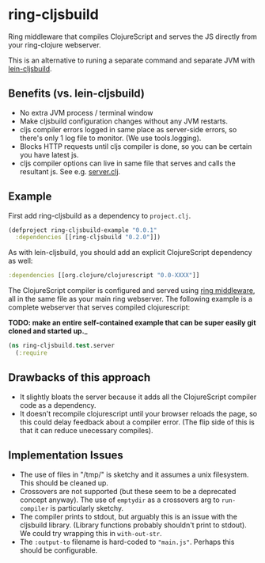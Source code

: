 # ring-cljsbuild

Ring middleware that compiles ClojureScript and serves the JS directly from your
ring-clojure webserver.

This is an alternative to runing a separate command and separate JVM with
[lein-cljsbuild](https://github.com/emezeske/lein-cljsbuild).

## Benefits (vs. lein-cljsbuild)

* No extra JVM process / terminal window
* Make cljsbuild configuration changes without any JVM restarts.
* cljs compiler errors logged in same place as server-side errors, so there's only 1 log
  file to monitor.  (We use tools.logging).
* Blocks HTTP requests until cljs compiler is done, so you can be certain you have
  latest js.
* cljs compiler options can live in same file that serves and calls the resultant js.
  See e.g. [server.clj](src-test/ring_cljsbuild/test/server.clj).

## Example

First add ring-cljsbuild as a dependency to `project.clj`.

```clj
(defproject ring-cljsbuild-example "0.0.1"
  :dependencies [[ring-cljsbuild "0.2.0"]])
```

As with lein-cljsbuild, you should add an explicit ClojureScript dependency as well:

```clj
:dependencies [[org.clojure/clojurescript "0.0-XXXX"]]
```

The ClojureScript compiler is configured and served using
[ring middleware](https://github.com/ring-clojure/ring/wiki/Concepts#middleware), all in
the same file as your main ring webserver. The following example is a complete webserver
that serves compiled clojurescript:

__TODO: make an entire self-contained example that can be super easily git cloned and
    started up.___

```clj
(ns ring-cljsbuild.test.server
  (:require
```

## Drawbacks of this approach

* It slightly bloats the server because it adds all the ClojureScript compiler code as a
  dependency.
* It doesn't recompile clojurescript until your browser reloads the page, so this could
  delay feedback about a compiler error. (The flip side of this is that it can reduce
  unecessary compiles).

## Implementation Issues

* The use of files in "/tmp/" is sketchy and it assumes a unix filesystem. This should
  be cleaned up.
* Crossovers are not supported (but these seem to be a deprecated concept anyway). The
  use of `emptydir` as a crossovers arg to `run-compiler` is particularly sketchy.
* The compiler prints to stdout, but arguably this is an issue with the cljsbuild
  library. (Library functions probably shouldn't print to stdout). We could try wrapping
  this in `with-out-str`.
* The `:output-to` filename is hard-coded to `"main.js"`. Perhaps this should be
  configurable.

